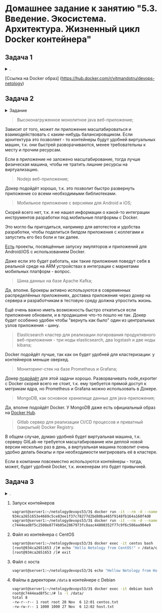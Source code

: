 

# Домашнее задание к занятию "5.3. Введение. Экосистема. Архитектура. Жизненный цикл Docker контейнера"

## Задача 1

<details>
<summary>.</summary>

> Сценарий выполения задачи:
> 
> - создайте свой репозиторий на https://hub.docker.com;
> - выберете любой образ, который содержит веб-сервер Nginx;
> - создайте свой fork образа;
> - реализуйте функциональность:
> запуск веб-сервера в фоне с индекс-страницей, содержащей HTML-код ниже:
> ```
> <html>
> <head>
> Hey, Netology
> </head>
> <body>
> <h1>I’m DevOps Engineer!</h1>
> </body>
> </html>
> ```
> Опубликуйте созданный форк в своем репозитории и предоставьте ответ в виде ссылки на https://hub.docker.com/username_repo.

</details>

[Ссылка на Docker образ] (https://hub.docker.com/r/vitmandotru/devops-netology)

## Задача 2

<details>
<summary>Задание</summary>

> Посмотрите на сценарий ниже и ответьте на вопрос:
> "Подходит ли в этом сценарии использование Docker контейнеров или лучше подойдет виртуальная машина, физическая машина? Может быть возможны разные варианты?"
> 
> Детально опишите и обоснуйте свой выбор.
> 
> --
> 
> Сценарий:
> 
> - Высоконагруженное монолитное java веб-приложение;
> - Nodejs веб-приложение;
> - Мобильное приложение c версиями для Android и iOS;
> - Шина данных на базе Apache Kafka;
> - Elasticsearch кластер для реализации логирования продуктивного веб-приложения - три ноды elasticsearch, два logstash и две ноды kibana;
> - Мониторинг-стек на базе Prometheus и Grafana;
> - MongoDB, как основное хранилище данных для java-приложения;
> - Gitlab сервер для реализации CI/CD процессов и приватный (закрытый) Docker Registry.

</details>

> Высоконагруженное монолитное java веб-приложение;

Зависит от того, может ли приложение масштабироваться и взаимодействовать с каким-нибудь балансировщиком. Если архитектура это позволяет - то контейнеры будут удобней виртуальных машин, т.к. они быстрей разворачиваются, менее требовательны к месту и прочим ресурсам.

Если в приложение не заложено масштабирование, тогда лучше физическая машина, чтобы не тратить лишние ресурсы на виртуализацию.

> Nodejs веб-приложение;

Докер подойдёт хорошо, т.к. это позволит быстро развернуть приложение со всеми необходимыми библиотеками. 

> Мобильное приложение c версиями для Android и iOS;

Скорей всего нет, т.к. я не нашел информации о какой-то интеграции инструментов разработки под мобильные платформы с Docker. 

Это могло бы пригодиться, например для автотестов и удобства разработки, чтобы поделиться билдом приложения с коллегами и запустить его без боли и так далее. 

[Есть](https://github.com/budtmo/docker-android) проекты, посвящённые запуску эмуляторов и приложений для Android/iOS с использованием Docker.

Даже если это будет работать, как такие приложения поведут себя в реальной среде на ARM устройствах в интеграции с маркетами мобильных платформ - вопрос.

> Шина данных на базе Apache Kafka;

Да, вполне. Брокеры активно используются в современных распределённых приложениях, доставка приложения через докер на сервера и разработчикам в тестовую среду должна упростить жизнь. 

Ещё очень важно иметь возможность быстро откатиться если приложение обновили, и в продакшене что-то пошло не так. Докер будет особенно удобен чтобы "вернуть как было" один из центральных узлов приложения - шину.

> Elasticsearch кластер для реализации логирования продуктивного веб-приложения - три ноды elasticsearch, два logstash и две ноды kibana;

Docker подойдёт лучше, так как он будет удобней для кластеризации: у контейнеров меньше оверхед.

> Мониторинг-стек на базе Prometheus и Grafana;

Докер [подойдёт](https://grafana.com/blog/2019/05/07/ask-us-anything-should-i-run-prometheus-in-a-container/) для этой задачи хорошо. Разворвачивать node_exporter с Docker скорей всего не стоит, т.к. ему требуется прямой доступ к метрикам ядра, но Prometheus и Grafana можно использовать в Докере. 

> MongoDB, как основное хранилище данных для java-приложения;

Да, вполне подойдёт Docker. У MongoDB даже есть официальный образ на [Docker Hub](https://hub.docker.com/_/mongo). 

> Gitlab сервер для реализации CI/CD процессов и приватный (закрытый) Docker Registry.

В общем случае, думаю удобней будет виртуальная машина, т.к. серверу GitLab не требуется масштабирование или деплой новой версии несколько раз в день, а виртуальная машина позволит очень удобно делать бекапы и при необходимости мигрировать её в кластере. 

Если в компании повсеместно используются контейнеры - тогда, может, будет удобней Docker, т.к. инженерам это будет привычней.


## Задача 3

<details>
<summary>.</summary>

> - Запустите первый контейнер из образа ***centos*** c любым тэгом в фоновом режиме, подключив папку ```/data``` из текущей рабочей директории на хостовой машине в ```/data``` контейнера;
> - Запустите второй контейнер из образа ***debian*** в фоновом режиме, подключив папку ```/data``` из текущей рабочей директории на хостовой машине в ```/data``` контейнера;
> - Подключитесь к первому контейнеру с помощью ```docker exec``` и создайте текстовый файл любого содержания в ```/data```;
> - Добавьте еще один файл в папку ```/data``` на хостовой машине;
> - Подключитесь во второй контейнер и отобразите листинг и содержание файлов в ```/data``` контейнера.

</details>

1. Запуск контейнеров

    ```bash
    vagrant@server1:~/netologydevops53/3$ docker run -it --rm -d --name centos -v $(pwd)/data:/data centos:latest
    934ca2651653e4669c5ce83ee1f37c78277d2bd80ba465f9148fb164a160f4d0
    vagrant@server1:~/netologydevops53/3$ docker run -it --rm -d --name debian -v $(pwd)/data:/data debian:stable
    c7444ead8f5c2508e8774b05e2867973fc8aac44800352f77c9f6c506aa904e9
    ```

2. Файл из контейнера с CentOS

    ```bash
    vagrant@server1:~/netologydevops53/3$ docker exec -it centos bash
    [root@934ca2651653 /]# echo "Hello Netology from CentOS!" > /data/centos.txt
    [root@934ca2651653 /]# exit
    ```

3. Файл с хоста

    ```bash
    vagrant@server1:~/netologydevops53/3$ echo "Hellow Netology from Host!" > data/host.txt
    ```
   
4. Файлы в директории `/data` в контейнере с Debian

    ```bash
    vagrant@server1:~/netologydevops53/3$ docker exec -it debian bash
    root@c7444ead8f5c:/# ls -l /data/
    total 8
    -rw-r--r-- 1 root root 28 Nov  6 12:01 centos.txt
    -rw-rw-r-- 1 1000 1000 27 Nov  6 12:02 host.txt
    ```

